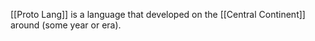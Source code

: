[[Proto Lang]] is a language that developed on the [[Central Continent]] around (some year or era).

